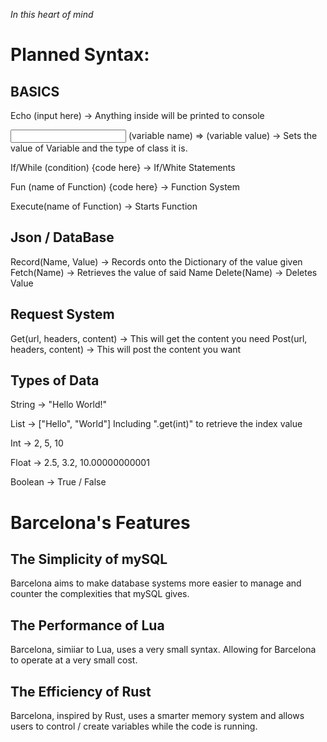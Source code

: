 *In this heart of mind*


# Planned Syntax:

## BASICS
Echo (input here) -> Anything inside will be printed to console

<Input Type> (variable name) => (variable value) -> Sets the value of Variable and the type of class it is. 

If/While (condition) {code here} -> If/White Statements

Fun (name of Function) {code here} -> Function System

Execute(name of Function) -> Starts Function

## Json / DataBase
Record(Name, Value) -> Records onto the Dictionary of the value given
Fetch(Name) -> Retrieves the value of said Name
Delete(Name) -> Deletes Value

## Request System 
Get(url, headers, content) -> This will get the content you need
Post(url, headers, content) -> This will post the content you want

## Types of Data
String -> "Hello World!" 

List -> ["Hello", "World"]
    Including ".get(int)" to retrieve the index value

Int -> 2, 5, 10

Float -> 2.5, 3.2, 10.00000000001

Boolean -> True / False


# Barcelona's Features

## The Simplicity of mySQL
Barcelona aims to make database systems more easier to manage and counter the complexities that mySQL gives.

## The Performance of Lua
Barcelona, simiiar to Lua, uses a very small syntax. Allowing for Barcelona to operate at a very small cost. 

## The Efficiency of Rust
Barcelona, inspired by Rust, uses a smarter memory system and allows users to control / create variables while the code is running.